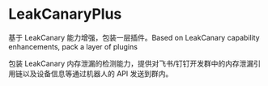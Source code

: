 # LeakCanaryPlus
基于 LeakCanary 能力增强，包装一层插件。Based on LeakCanary capability enhancements, pack a layer of plugins



包装 LeakCanary 内存泄漏的检测能力，提供对飞书/钉钉开发群中的内存泄漏引用链以及设备信息等通过机器人的 API 发送到群内。
